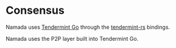 # Consensus

Namada uses [Tendermint Go](https://github.com/tendermint/tendermint) through the [tendermint-rs](https://github.com/heliaxdev/tendermint-rs) bindings.

Namada uses the P2P layer built into Tendermint Go.